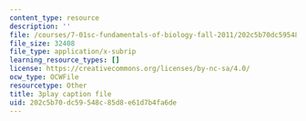 ```yaml
---
content_type: resource
description: ''
file: /courses/7-01sc-fundamentals-of-biology-fall-2011/202c5b70dc59548c85d8e61d7b4fa6de_9dHBTckFvME.vtt
file_size: 32408
file_type: application/x-subrip
learning_resource_types: []
license: https://creativecommons.org/licenses/by-nc-sa/4.0/
ocw_type: OCWFile
resourcetype: Other
title: 3play caption file
uid: 202c5b70-dc59-548c-85d8-e61d7b4fa6de
---
```

